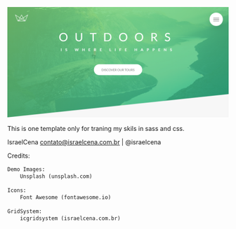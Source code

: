 ![template screen](./natours.png)

This is one template only for traning my skils in sass and css.

IsraelCena
contato@israelcena.com.br | @israelcena

Credits:

	Demo Images:
		Unsplash (unsplash.com)

	Icons:
		Font Awesome (fontawesome.io)

	GridSystem:
		icgridsystem (israelcena.com.br)